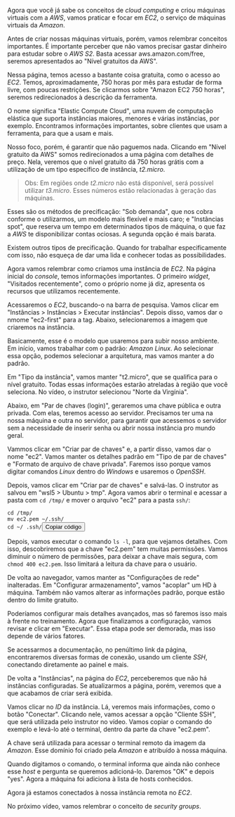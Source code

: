 <div class="formattedText" data-external-links="">
                                <p>Agora que você já sabe os conceitos de <em>cloud computing</em> e criou máquinas virtuais com a <em>AWS</em>, vamos praticar e focar em <em>EC2</em>, o serviço de máquinas virtuais da <em>Amazon</em>.</p>
<p>Antes de criar nossas máquinas virtuais, porém, vamos relembrar conceitos importantes. É importante perceber que não vamos precisar gastar dinheiro para estudar sobre o <em>AWS S2</em>. Basta acessar aws.amazon.com/free, seremos apresentados ao "Nível gratuitos da AWS".</p>
<p>Nessa página, temos acesso a bastante coisa gratuita, como o acesso ao <em>EC2</em>. Temos, aproximadamente, 750 horas por mês para estudar de forma livre, com poucas restrições. Se clicarmos sobre "Amazon EC2 750 horas", seremos redirecionados à descrição da ferramenta.</p>
<p>O nome significa "Elastic Compute Cloud", uma nuvem de computação elástica que suporta instâncias maiores, menores e várias instâncias, por exemplo. Encontramos informações importantes, sobre clientes que usam a ferramenta, para que a usam e mais.</p>
<p>Nosso foco, porém, é garantir que não paguemos nada. Clicando em "Nível gratuito da AWS" somos redirecionados a uma página com detalhes de preço. Nela, veremos que o nível gratuito dá 750 horas grátis com a utilização de um tipo específico de instância, <em>t2.micro</em>.</p>
<blockquote>
<p>Obs:
Em regiões onde <em>t2.micro</em> não está disponível, será possível utilizar <em>t3.micro</em>. Esses números estão relacionadas à geração das máquinas.</p>
</blockquote>
<p>Esses são os métodos de precificação: "Sob demanda", que nos cobra conforme o utilizarmos, um modelo mais flexível e mais caro; e "Instâncias spot", que reserva um tempo em determinados tipos de máquina, o que faz a <em>AWS</em> te disponibilizar contas ociosas. A segunda opção é mais barata.</p>
<p>Existem outros tipos de precificação. Quando for trabalhar especificamente com isso, não esqueça de dar uma lida e conhecer todas as possibilidades.</p>
<p>Agora vamos relembrar como criamos uma instância de <em>EC2</em>. Na página inicial do <em>console</em>, temos informações importantes. O primeiro <em>widget</em>, "Visitados recentemente", como o próprio nome já diz, apresenta os recursos que utilizamos recentemente.</p>
<p>Acessaremos o <em>EC2</em>, buscando-o na barra de pesquisa. Vamos clicar em "Instâncias &gt; Instâncias &gt; Executar instâncias". Depois disso, vamos dar o nmome "ec2-first" para a tag. Abaixo, selecionaremos a imagem que criaremos na instância.</p>
<p>Basicamente, esse é o modelo que usaremos para subir nosso ambiente. Em início, vamos trabalhar com o padrão: <em>Amazon Linux</em>. Ao selecionar essa opção, podemos selecionar a arquitetura, mas vamos manter a do padrão. </p>
<p>Em "Tipo da instância", vamos manter "t2.micro", que se qualifica para o nível gratuito. Todas essas informações estarão atreladas à região que você seleciona. No vídeo, o instrutor selecionou "Norte da Virgínia".</p>
<p>Abaixo, em "Par de chaves (login)", geraremos uma chave pública e outra privada. Com elas, teremos acesso ao servidor. Precisamos ter uma na nossa máquina e outra no servidor, para garantir que acessemos o servidor sem a necessidade de inserir senha ou abrir nossa instância pro mundo geral.</p>
<p>Vammos clicar em "Criar par de chaves" e, a partir disso, vamos dar o nome "ec2". Vamos manter os detalhes padrão em "Tipo de par de chaves" e "Formato de arquivo de chave privada". Faremos isso porque vamos digitar comandos <em>Linux</em> dentro do <em>Windows</em> e usaremos o <em>OpenSSH</em>.</p>
<p>Depois, vamos clicar em "Criar par de chaves" e salvá-las. O instrutor as salvou em "wsl5 &gt; Ubuntu &gt; tmp". Agora vamos abrir o terminal e acessar a pasta com <code>cd /tmp/</code> e mover o arquivo "ec2" para a pasta <code>ssh/</code>:</p>
<pre class="prettyprint"><code class="hljs language-bash"><span class="hljs-built_in">cd</span> /tmp/
<span class="hljs-built_in">mv</span> ec2.pem ~/.ssh/
<span class="hljs-built_in">cd</span> ~/ .ssh/</code><button type="button" class="clipit">Copiar código</button></pre><p>Depois, vamos executar o comando <code>ls -l</code>, para que vejamos detalhes. Com isso, descobriremos que a chave "ec2.pem" tem muitas permissões. Vamos diminuir o número de permissões, para deixar a chave mais segura, com <code>chmod 400 ec2.pem</code>. Isso limitará a leitura da chave para o usuário.</p>
<p>De volta ao navegador, vamos manter as "Configurações de rede" inalteradas. Em "Configurar armazenamento", vamos "acoplar" um HD à máquina. Também não vamos alterar as informações padrão, porque estão dentro do limite gratuito.</p>
<p>Poderíamos configurar mais detalhes avançados, mas só faremos isso mais à frente no treinamento. Agora que finalizamos a configuração, vamos revisar e clicar em "Executar". Essa etapa pode ser demorada, mas isso depende de vários fatores.</p>
<p>Se acessarmos a documentação, no penúltimo link da página, encontraremos diversas formas de conexão, usando um cliente <em>SSH</em>, conectando diretamente ao painel e mais.</p>
<p>De volta a "Instâncias", na página do <em>EC2</em>, perceberemos que não há instâncias configuradas. Se atualizarmos a página, porém, veremos que a que acabamos de criar será exibida.</p>
<p>Vamos clicar no <em>ID</em> da instância. Lá, veremos mais informações, como o botão "Conectar". Clicando nele, vamos acessar a opção "Cliente SSH", que será utilizada pelo instrutor no vídeo. Vamos copiar o comando do exemplo e levá-lo até o terminal, dentro da parte da chave "ec2.pem".</p>
<p>A chave será utilizada para acessar o terminal remoto da imagem da <em>Amazon</em>. Esse domínio foi criado pela <em>Amazon</em> e atribuído à nossa máquina.</p>
<p>Quando digitamos o comando, o terminal informa que ainda não conhece esse <em>host</em> e pergunta se queremos adicioná-lo. Daremos "OK" e depois "yes". Agora a máquina foi adiciona à lista de hosts conhecidos.</p>
<p>Agora já estamos conectados à nossa instância remota no <em>EC2</em>.</p>
<p>No próximo vídeo, vamos relembrar o conceito de <em>security groups</em>.</p>
                        </div>